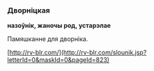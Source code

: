 ### Дворніцкая
**назоўнік, жаночы род, устарэлае**

Памяшканне для дворніка.

<a rel="author">[http://rv-blr.com/](http://rv-blr.com/slounik.jsp?letterId=0&maskId=0&pageId=823)</a>
